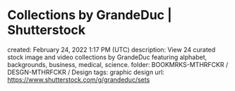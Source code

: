 # Collections by GrandeDuc | Shutterstock

created: February 24, 2022 1:17 PM (UTC)
description: View 24 curated stock image and video collections by GrandeDuc featuring alphabet, backgrounds, business, medical, science.
folder: BOOKMRKS-MTHRFCKR / DESGN-MTHRFCKR / Design
tags: graphic design
url: https://www.shutterstock.com/g/grandeduc/sets